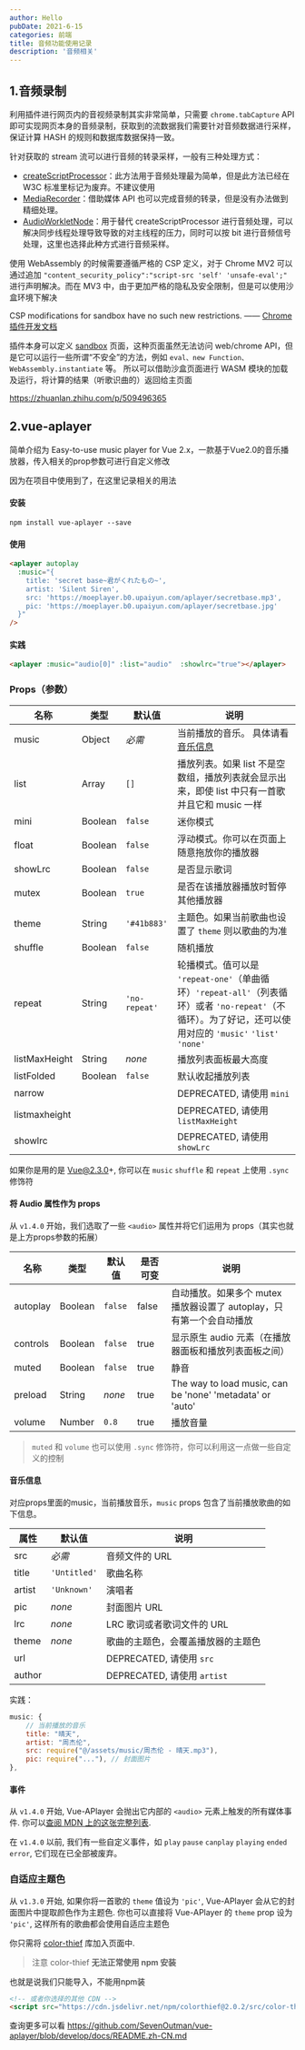 ```yaml
---
author: Hello
pubDate: 2021-6-15
categories: 前端
title: 音频功能使用记录
description: '音频相关'
---
```


## 1.音频录制

利用插件进行网页内的音视频录制其实非常简单，只需要 `chrome.tabCapture` API 即可实现网页本身的音频录制，获取到的流数据我们需要针对音频数据进行采样，保证计算 HASH 的规则和数据库数据保持一致。

针对获取的 stream 流可以进行音频的转录采样，一般有三种处理方式：

- [createScriptProcessor](https://link.zhihu.com/?target=https%3A//developer.mozilla.org/zh-CN/docs/Web/API/BaseAudioContext/createScriptProcessor)：此方法用于音频处理最为简单，但是此方法已经在 W3C 标准里标记为废弃。不建议使用
- [MediaRecorder](https://link.zhihu.com/?target=https%3A//developer.mozilla.org/zh-CN/docs/Web/API/MediaRecorder)：借助媒体 API 也可以完成音频的转录，但是没有办法做到精细处理。
- [AudioWorkletNode](https://link.zhihu.com/?target=https%3A//www.w3.org/TR/webaudio/%23audioworkletnode)：用于替代 createScriptProcessor 进行音频处理，可以解决同步线程处理导致导致的对主线程的压力，同时可以按 bit 进行音频信号处理，这里也选择此种方式进行音频采样。

使用 WebAssembly 的时候需要遵循严格的 CSP 定义，对于 Chrome MV2 可以通过追加 `"content_security_policy":"script-src 'self' 'unsafe-eval';"` 进行声明解决。而在 MV3 中，由于更加严格的隐私及安全限制，但是可以使用沙盒环境下解决

CSP modifications for sandbox have no such new restrictions. —— [Chrome插件开发文档](https://link.zhihu.com/?target=https%3A//developer.chrome.com/docs/extensions/mv3/intro/mv3-migration/%23content-security-policy)

插件本身可以定义 [sandbox](https://link.zhihu.com/?target=https%3A//developer.chrome.com/docs/apps/manifest/sandbox/) 页面，这种页面虽然无法访问 web/chrome API，但是它可以运行一些所谓“不安全”的方法，例如 `eval、new Function、WebAssembly.instantiate` 等。
所以可以借助沙盒页面进行 WASM 模块的加载及运行，将计算的结果（听歌识曲的）返回给主页面

https://zhuanlan.zhihu.com/p/509496365



## 2.vue-aplayer

简单介绍为 Easy-to-use music player for Vue 2.x，一款基于Vue2.0的音乐播放器，传入相关的prop参数可进行自定义修改

因为在项目中使用到了，在这里记录相关的用法

#### 安装

```shell
npm install vue-aplayer --save
```

#### 使用

```html
<aplayer autoplay
  :music="{
    title: 'secret base~君がくれたもの~',
    artist: 'Silent Siren',
    src: 'https://moeplayer.b0.upaiyun.com/aplayer/secretbase.mp3',
    pic: 'https://moeplayer.b0.upaiyun.com/aplayer/secretbase.jpg'
  }"
/>
```

#### 实践

```html
<aplayer :music="audio[0]" :list="audio"  :showlrc="true"></aplayer>
```



### Props（参数）

| 名称          | 类型    | 默认值        | 说明                                                         |
| ------------- | ------- | ------------- | ------------------------------------------------------------ |
| music         | Object  | *必需*        | 当前播放的音乐。 具体请看[音乐信息](https://github.com/SevenOutman/vue-aplayer/blob/develop/docs/README.zh-CN.md#音乐信息) |
| list          | Array   | `[]`          | 播放列表。如果 list 不是空数组，播放列表就会显示出来，即使 list 中只有一首歌并且它和 music 一样 |
| mini          | Boolean | `false`       | 迷你模式                                                     |
| float         | Boolean | `false`       | 浮动模式。你可以在页面上随意拖放你的播放器                   |
| showLrc       | Boolean | `false`       | 是否显示歌词                                                 |
| mutex         | Boolean | `true`        | 是否在该播放器播放时暂停其他播放器                           |
| theme         | String  | `'#41b883'`   | 主题色。如果当前歌曲也设置了 `theme` 则以歌曲的为准          |
| shuffle       | Boolean | `false`       | 随机播放                                                     |
| repeat        | String  | `'no-repeat'` | 轮播模式。值可以是 `'repeat-one'`（单曲循环）`'repeat-all'`（列表循环）或者 `'no-repeat'`（不循环）。为了好记，还可以使用对应的 `'music'` `'list'` `'none'` |
| listMaxHeight | String  | *none*        | 播放列表面板最大高度                                         |
| listFolded    | Boolean | `false`       | 默认收起播放列表                                             |
| narrow        |         |               | DEPRECATED, 请使用 `mini`                                    |
| listmaxheight |         |               | DEPRECATED, 请使用 `listMaxHeight`                           |
| showlrc       |         |               | DEPRECATED, 请使用 `showLrc`                                 |

如果你是用的是 Vue@2.3.0+, 你可以在 `music` `shuffle` 和 `repeat` 上使用 `.sync`修饰符



#### 将 Audio 属性作为 props

从 `v1.4.0` 开始，我们选取了一些 `<audio>` 属性并将它们运用为 props（其实也就是上方props参数的拓展）

| 名称     | 类型    | 默认值  | 是否可变 | 说明                                                         |
| -------- | ------- | ------- | -------- | ------------------------------------------------------------ |
| autoplay | Boolean | `false` | false    | 自动播放。如果多个 mutex 播放器设置了 autoplay，只有第一个会自动播放 |
| controls | Boolean | `false` | true     | 显示原生 audio 元素（在播放器面板和播放列表面板之间）        |
| muted    | Boolean | `false` | true     | 静音                                                         |
| preload  | String  | *none*  | true     | The way to load music, can be 'none' 'metadata' or 'auto'    |
| volume   | Number  | `0.8`   | true     | 播放音量                                                     |

> `muted` 和 `volume` 也可以使用 `.sync` 修饰符，你可以利用这一点做一些自定义的控制



#### 音乐信息

对应props里面的music，当前播放音乐，`music` props 包含了当前播放歌曲的如下信息。

| 属性   | 默认值       | 说明                               |
| ------ | ------------ | ---------------------------------- |
| src    | *必需*       | 音频文件的 URL                     |
| title  | `'Untitled'` | 歌曲名称                           |
| artist | `'Unknown'`  | 演唱者                             |
| pic    | *none*       | 封面图片 URL                       |
| lrc    | *none*       | LRC 歌词或者歌词文件的 URL         |
| theme  | *none*       | 歌曲的主题色，会覆盖播放器的主题色 |
| url    |              | DEPRECATED, 请使用 `src`           |
| author |              | DEPRECATED, 请使用 `artist`        |

实践：

```js
music: {
    // 当前播放的音乐
    title: "晴天",
    artist: "周杰伦",
    src: require("@/assets/music/周杰伦 - 晴天.mp3"),
    pic: require("..."), // 封面图片
},
```



#### 事件

从 `v1.4.0` 开始, Vue-APlayer 会抛出它内部的 `<audio>` 元素上触发的所有媒体事件. 你可以[查阅 MDN 上的这张完整列表](https://developer.mozilla.org/zh-CN/docs/Web/Guide/Events/Media_events).

在 `v1.4.0` 以前, 我们有一些自定义事件，如 `play` `pause` `canplay` `playing` `ended` `error`, 它们现在已全部被废弃。



### 自适应主题色

从 `v1.3.0` 开始, 如果你将一首歌的 `theme` 值设为 `'pic'`, Vue-APlayer 会从它的封面图片中提取颜色作为主题色. 你也可以直接将 Vue-APlayer 的 `theme` prop 设为 `'pic'`, 这样所有的歌曲都会使用自适应主题色

你只需将 [color-thief](https://github.com/lokesh/color-thief) 库加入页面中.

> 注意 color-thief **无法正常使用 npm 安装**

也就是说我们只能导入，不能用npm装

```html
<!-- 或者你选择的其他 CDN -->
<script src="https://cdn.jsdelivr.net/npm/colorthief@2.0.2/src/color-thief.js"></script>
```



查询更多可以看 https://github.com/SevenOutman/vue-aplayer/blob/develop/docs/README.zh-CN.md